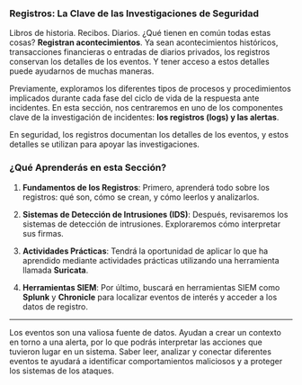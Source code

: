 
### **Registros: La Clave de las Investigaciones de Seguridad**

Libros de historia. Recibos. Diarios. ¿Qué tienen en común todas estas cosas? **Registran acontecimientos**. Ya sean acontecimientos históricos, transacciones financieras o entradas de diarios privados, los registros conservan los detalles de los eventos. Y tener acceso a estos detalles puede ayudarnos de muchas maneras.

Previamente, exploramos los diferentes tipos de procesos y procedimientos implicados durante cada fase del ciclo de vida de la respuesta ante incidentes. En esta sección, nos centraremos en uno de los componentes clave de la investigación de incidentes: **los registros (logs) y las alertas**.

En seguridad, los registros documentan los detalles de los eventos, y estos detalles se utilizan para apoyar las investigaciones.

### **¿Qué Aprenderás en esta Sección?**

1. **Fundamentos de los Registros**: Primero, aprenderá todo sobre los registros: qué son, cómo se crean, y cómo leerlos y analizarlos.
    
2. **Sistemas de Detección de Intrusiones (IDS)**: Después, revisaremos los sistemas de detección de intrusiones. Exploraremos cómo interpretar sus firmas.
    
3. **Actividades Prácticas**: Tendrá la oportunidad de aplicar lo que ha aprendido mediante actividades prácticas utilizando una herramienta llamada **Suricata**.
    
4. **Herramientas SIEM**: Por último, buscará en herramientas SIEM como **Splunk** y **Chronicle** para localizar eventos de interés y acceder a los datos de registro.
    

---

Los eventos son una valiosa fuente de datos. Ayudan a crear un contexto en torno a una alerta, por lo que podrás interpretar las acciones que tuvieron lugar en un sistema. Saber leer, analizar y conectar diferentes eventos te ayudará a identificar comportamientos maliciosos y a proteger los sistemas de los ataques.


